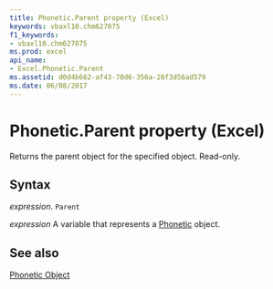 ```yaml
---
title: Phonetic.Parent property (Excel)
keywords: vbaxl10.chm627075
f1_keywords:
- vbaxl10.chm627075
ms.prod: excel
api_name:
- Excel.Phonetic.Parent
ms.assetid: d0d4b662-af43-70d6-356a-26f3d56ad579
ms.date: 06/08/2017
---
```



# Phonetic.Parent property (Excel)

Returns the parent object for the specified object. Read-only.


## Syntax

 _expression_. `Parent`

 _expression_ A variable that represents a [Phonetic](Excel.Phonetic.md) object.


## See also


[Phonetic Object](Excel.Phonetic.md)

